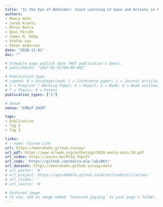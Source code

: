 ```yaml
---
title: "In the Eye of Beholder: Joint Learning of Gaze and Actions in First Person Video"
authors:
- Meera Hahn 
- Jacob Krantz 
- Dhruv Batra
- Devi Parikh
- James M. Rehg
- Stefan Lee
- Peter Anderson
date: "2020-11-01"
doi: ""

# Schedule page publish date (NOT publication's date).
# publishDate: "2017-01-01T00:00:00Z"

# Publication type.
# Legend: 0 = Uncategorized; 1 = Conference paper; 2 = Journal article;
# 3 = Preprint / Working Paper; 4 = Report; 5 = Book; 6 = Book section;
# 7 = Thesis; 8 = Patent
publication_types: ["1"]

# Venue
venue: "EMNLP 2020"

tags:
- publication
- Tag 2
- Tag 3

links:
# - name: Custom Link
url: https://meerahahn.github.io/way/
url_pdf: https://www.aclweb.org/anthology/2020.emnlp-main.59.pdf
url_video: https://youtu.be/RtIq_YXpiXY
url_code: 'https://github.com/batra-mlp-lab/WAY/'
url_dataset: https://meerahahn.github.io/way/data
# url_poster: '#'
# url_project: https://aptx4869lm.github.io/AttentionDistillation/
# url_slides: ''
# url_source: '#'

# Featured image
# To use, add an image named `featured.jpg/png` to your page's folder. 
---
```

